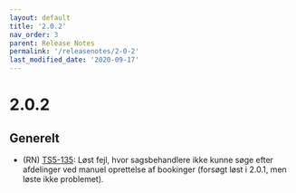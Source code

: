 ```yaml
---
layout: default
title: '2.0.2'
nav_order: 3
parent: Release Notes
permalink: '/releasenotes/2-0-2'
last_modified_date: '2020-09-17'
---
```


# 2.0.2

## Generelt

- (RN) [TS5-135](https://sd.trifork.com/projects/TS5/queues/custom/95/TS5-135): Løst fejl, hvor sagsbehandlere ikke kunne søge efter afdelinger ved manuel oprettelse af bookinger (forsøgt løst i 2.0.1, men løste ikke problemet).
